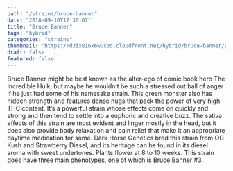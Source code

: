 ```yaml
---
path: "/strains/bruce-banner"
date: "2018-09-10T17:30:07"
title: "Bruce Banner"
tags: "hybrid"
categories: "strains"
thumbnail: "https://d3ix816x6wuc0d.cloudfront.net/hybrid/bruce-banner/primary?width=480"
draft: false
featured: false
---
```

Bruce Banner might be best known as the alter-ego of comic book hero The Incredible Hulk, but maybe he wouldn’t be such a stressed out ball of anger if he just had some of his namesake strain. This green monster also has hidden strength and features dense nugs that pack the power of very high THC content. It’s a powerful strain whose effects come on quickly and strong and then tend to settle into a euphoric and creative buzz. The sativa effects of this strain are most evident and linger mostly in the head, but it does also provide body relaxation and pain relief that make it an appropriate daytime medication for some. Dark Horse Genetics bred this strain from OG Kush and Strawberry Diesel, and its heritage can be found in its diesel aroma with sweet undertones. Plants flower at 8 to 10 weeks. This strain does have three main phenotypes, one of which is Bruce Banner #3.